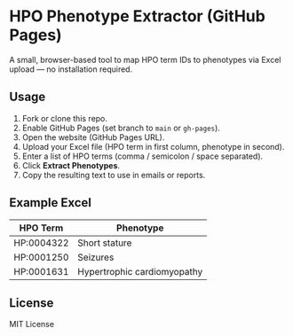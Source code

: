 # HPO Phenotype Extractor (GitHub Pages)

A small, browser-based tool to map HPO term IDs to phenotypes via Excel upload — no installation required.

## Usage

1. Fork or clone this repo.
2. Enable GitHub Pages (set branch to `main` or `gh-pages`).
3. Open the website (GitHub Pages URL).
4. Upload your Excel file (HPO term in first column, phenotype in second).
5. Enter a list of HPO terms (comma / semicolon / space separated).
6. Click **Extract Phenotypes**.
7. Copy the resulting text to use in emails or reports.

## Example Excel

| HPO Term     | Phenotype            |
|--------------|------------------------|
| HP:0004322   | Short stature          |
| HP:0001250   | Seizures               |
| HP:0001631   | Hypertrophic cardiomyopathy |

## License

MIT License  
